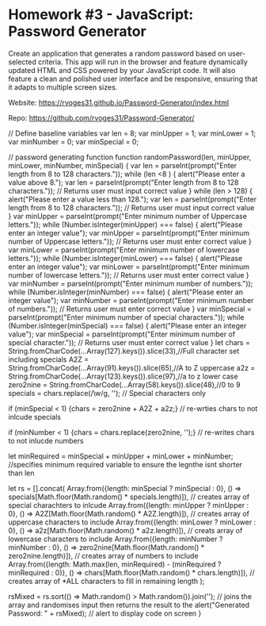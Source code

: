# Homework #3 -  JavaScript: Password Generator

Create an application that generates a random password based on user-selected criteria. This app will run in the browser and feature dynamically updated HTML and CSS powered by your JavaScript code. It will also feature a clean and polished user interface and be responsive, ensuring that it adapts to multiple screen sizes.

Website:
https://rvoges31.github.io/Password-Generator/index.html

Repo:
https://github.com/rvoges31/Password-Generator/


// Define baseline variables
var len = 8;
var minUpper = 1;
var minLower = 1;
var minNumber = 0;
var minSpecial = 0;


// password generating function
function randomPassword(len, minUpper, minLower, minNumber, minSpecial) {
  var len = parseInt(prompt("Enter length from 8 to 128 characters."));
  while (len <8 ) {
    alert("Please enter a value above 8.");
    var len = parseInt(prompt("Enter length from 8 to 128 characters.")); // Returns user must input correct value
  }
  while (len > 128) {
    alert("Please enter a value less than 128.");
    var len = parseInt(prompt("Enter length from 8 to 128 characters.")); // Returns user must input correct value
  }
  var minUpper = parseInt(prompt("Enter minimum number of Uppercase letters."));
  while (Number.isInteger(minUpper) === false) {
    alert("Please enter an integer value");
    var minUpper = parseInt(prompt("Enter minimum number of Uppercase letters.")); // Returns user must enter correct value
  }
  var minLower = parseInt(prompt("Enter minimum number of lowercase letters."));
  while (Number.isInteger(minLower) === false) {
    alert("Please enter an integer value");
    var minLower = parseInt(prompt("Enter minimum number of lowercase letters.")); // Returns user must enter correct value
  }
  var minNumber = parseInt(prompt("Enter minimum number of numbers."));
  while (Number.isInteger(minNumber) === false) {
    alert("Please enter an integer value");
    var minNumber = parseInt(prompt("Enter minimum number of numbers.")); // Returns user must enter correct value
  }
  var minSpecial = parseInt(prompt("Enter minimum number of special characters."));
  while (Number.isInteger(minSpecial) === false) {
    alert("Please enter an integer value");
    var minSpecial = parseInt(prompt("Enter minimum number of special character.")); // Returns user must enter correct value
  }
  let chars = String.fromCharCode(...Array(127).keys()).slice(33),//Full character set including specials
      A2Z = String.fromCharCode(...Array(91).keys()).slice(65),//A to Z uppercase
      a2z = String.fromCharCode(...Array(123).keys()).slice(97),//a to z lower case
      zero2nine = String.fromCharCode(...Array(58).keys()).slice(48),//0 to 9
      specials = chars.replace(/\w/g, ''); // Special characters only

  if (minSpecial < 1) {chars = zero2nine + A2Z + a2z;} // re-wrties chars to not inlcude specials

  if (minNumber < 1) {chars = chars.replace(zero2nine, '');} // re-writes chars to not inlucde numbers

  let minRequired = minSpecial + minUpper + minLower + minNumber; //specifies minimum required variable to ensure the legnthe isnt shorter than len
  
  let rs = [].concat(
      Array.from({length: minSpecial ? minSpecial : 0}, () => specials[Math.floor(Math.random() * specials.length)]), // creates array of special charachters to inlcude
      Array.from({length: minUpper ? minUpper : 0}, () => A2Z[Math.floor(Math.random() * A2Z.length)]), // creates array of uppercase characters to include
      Array.from({length: minLower ? minLower : 0}, () => a2z[Math.floor(Math.random() * a2z.length)]), // creats array of lowercase characters to include
      Array.from({length: minNumber ? minNumber : 0}, () => zero2nine[Math.floor(Math.random() * zero2nine.length)]), // creates array of numbers to include
      Array.from({length: Math.max(len, minRequired) - (minRequired ? minRequired : 0)}, () => chars[Math.floor(Math.random() * chars.length)]), // creates array of *ALL characters to fill in remaining length
  );

  rsMixed = rs.sort(() => Math.random() > Math.random()).join(''); // joins the array and randomises input then returns the result to the 
  alert("Generated Password: " + rsMixed); // alert to display code on screen
}
